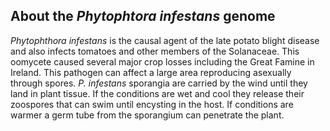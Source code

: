 About the *Phytophtora infestans* genome
----------------------------------------

*Phytophthora infestans* is the causal agent of the late potato blight
disease and also infects tomatoes and other members of the Solanaceae.
This oomycete caused several major crop losses including the Great
Famine in Ireland. This pathogen can affect a large area reproducing
asexually through spores. *P. infestans* sporangia are carried by the
wind until they land in plant tissue. If the conditions are wet and cool
they release their zoospores that can swim until encysting in the host.
If conditions are warmer a germ tube from the sporangium can penetrate
the plant.
